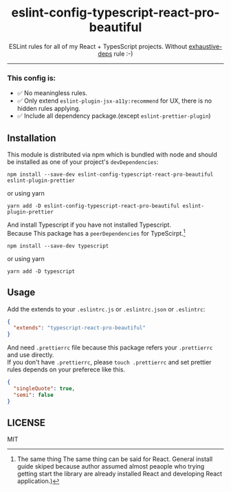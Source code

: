 <div align="center">
<h1>eslint-config-typescript-react-pro-beautiful</h1>

<p>ESLint rules for all of my React + TypesScript projects. Without <a href="https://stackoverflow.com/questions/58866796/understanding-the-react-hooks-exhaustive-deps-lint-rule">exhaustive-deps</a> rule :-)</p>
</div>

---

### This config is:

- ✅ No meaningless rules.
- ✅ Only extend `eslint-plugin-jsx-a11y:recommend` for UX, there is no hidden rules applying.
- ✅ Include all dependency package.(except `eslint-prettier-plugin`)


## Installation

This module is distributed via npm which is bundled with node and
should be installed as one of your project's `devDependencies`:

```
npm install --save-dev eslint-config-typescript-react-pro-beautiful eslint-plugin-prettier
```
or using yarn

```
yarn add -D eslint-config-typescript-react-pro-beautiful eslint-plugin-prettier
```

And install Typescript if you have not installed Typescript.  
Because This package has a `peerDependencies` for TypeScirpt.[^1]  

```
npm install --save-dev typescript
```

or using yarn

```
yarn add -D typescript
```

## Usage

Add the extends to your `.eslintrc.js` or `.eslintrc.json` or `.eslintrc`:

```json
{
  "extends": "typescript-react-pro-beautiful"
}
```

And need `.prettierrc` file because this package refers your `.prettierrc` and use directly.  
If you don't have `.prettierrc`, please `touch .prettierrc` and set prettier rules depends on your preferece like this.

```json
{
  "singleQuote": true,
  "semi": false
}
```

## LICENSE

MIT


[^1]: The same thing The same thing can be said for React. General install guide skiped because author assumed almost peaople who trying getting start the library are already installed React and developing React application.)

